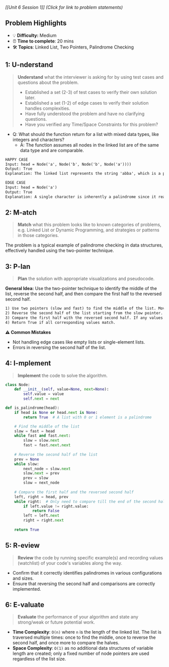 *[[Unit 6 Session 1]] (Click for link to problem statements)*

## Problem Highlights

* 💡 **Difficulty:** Medium
* ⏰ **Time to complete**: 20 mins
* 🛠️ **Topics**: Linked List, Two Pointers, Palindrome Checking
    
## 1: U-nderstand
 
> **Understand** what the interviewer is asking for by using test cases and questions about the problem.
> - Established a set (2-3) of test cases to verify their own solution later.
> - Established a set (1-2) of edge cases to verify their solution handles complexities.
> - Have fully understood the problem and have no clarifying questions.
> - Have you verified any Time/Space Constraints for this problem?

- Q: What should the function return for a list with mixed data types, like integers and characters?
    - A: The function assumes all nodes in the linked list are of the same data type and are comparable.

```markdown
HAPPY CASE
Input: head = Node('a', Node('b', Node('b', Node('a'))))
Output: True
Explanation: The linked list represents the string 'abba', which is a palindrome.

EDGE CASE
Input: head = Node('a')
Output: True
Explanation: A single character is inherently a palindrome since it reads the same forward and backward.
```

## 2: M-atch

> **Match** what this problem looks like to known categories of problems, e.g. Linked List or Dynamic Programming, and strategies or patterns in those categories.

The problem is a typical example of palindrome checking in data structures, effectively handled using the two-pointer technique.

## 3: P-lan

> **Plan** the solution with appropriate visualizations and pseudocode.

**General Idea:** Use the two-pointer technique to identify the middle of the list, reverse the second half, and then compare the first half to the reversed second half.

```markdown
1) Use two pointers (slow and fast) to find the middle of the list. Move slow by one step and fast by two steps until fast reaches the end.
2) Reverse the second half of the list starting from the slow pointer.
3) Compare the first half with the reversed second half. If any values do not match, return False.
4) Return True if all corresponding values match.
```

**⚠️ Common Mistakes**

- Not handling edge cases like empty lists or single-element lists.
- Errors in reversing the second half of the list.

## 4: I-mplement

> **Implement** the code to solve the algorithm.

```python
class Node:
    def __init__(self, value=None, next=None):
        self.value = value
        self.next = next

def is_palindrome(head):
    if head is None or head.next is None:
        return True  # A list with 0 or 1 element is a palindrome

    # Find the middle of the list
    slow = fast = head
    while fast and fast.next:
        slow = slow.next
        fast = fast.next.next
    
    # Reverse the second half of the list
    prev = None
    while slow:
        next_node = slow.next
        slow.next = prev
        prev = slow
        slow = next_node
    
    # Compare the first half and the reversed second half
    left, right = head, prev
    while right:  # Only need to compare till the end of the second half
        if left.value != right.value:
            return False
        left = left.next
        right = right.next
    
    return True
```

## 5: R-eview

> **Review** the code by running specific example(s) and recording values (watchlist) of your code's variables along the way.

- Confirm that it correctly identifies palindromes in various configurations and sizes.
- Ensure that reversing the second half and comparisons are correctly implemented.

## 6: E-valuate

> **Evaluate** the performance of your algorithm and state any strong/weak or future potential work.

* **Time Complexity**: `O(n)` where `n` is the length of the linked list. The list is traversed multiple times: once to find the middle, once to reverse the second half, and once more to compare the halves.
* **Space Complexity**: `O(1)` as no additional data structures of variable length are created; only a fixed number of node pointers are used regardless of the list size.

